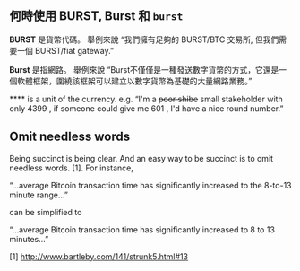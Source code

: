 <languages/>

何時使用 BURST, Burst 和 `burst`
--------------------------------

**BURST** 是貨幣代碼。 舉例來說 “我們擁有足夠的 BURST/BTC 交易所, 但我們需要一個 BURST/fiat gateway.”

**Burst** 是指網路。 舉例來說 “Burst不僅僅是一種發送數字貨幣的方式，它還是一個軟體框架，圍繞該框架可以建立以數字貨幣為基礎的大量網路業務。”

**** is a unit of the currency. e.g. “I'm a ~~poor shibe~~ small stakeholder with only 4399 , if someone could give me 601 , I'd have a nice round number.”

Omit needless words
-------------------

Being succinct is being clear. And an easy way to be succinct is to omit needless words. [1]. For instance,

“...average Bitcoin transaction time has significantly increased to the 8-to-13 minute range...”

can be simplified to

“...average Bitcoin transaction time has significantly increased to 8 to 13 minutes...”

<references/>

[1] <http://www.bartleby.com/141/strunk5.html#13>
